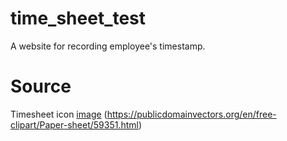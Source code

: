 # time_sheet_test
A website for recording employee's timestamp.

# Source
  Timesheet icon [image](https://publicdomainvectors.org/en/free-clipart/Paper-sheet/59351.html) (https://publicdomainvectors.org/en/free-clipart/Paper-sheet/59351.html)
